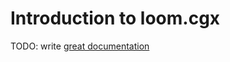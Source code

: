 # Introduction to loom.cgx

TODO: write [great documentation](http://jacobian.org/writing/what-to-write/)

